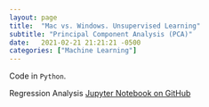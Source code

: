 ```yaml
---
layout: page
title:  "Mac vs. Windows. Unsupervised Learning"
subtitle: "Principal Component Analysis (PCA)"
date:   2021-02-21 21:21:21 -0500
categories: ["Machine Learning"]
---
```


Code in `Python`. 

Regression Analysis [Jupyter Notebook on GitHub][ml-1]

[ml-1]:   https://github.com/alexyushkin/BigFiveAndHultDNA/blob/main/Team_15_A2_Analysis.ipynb
